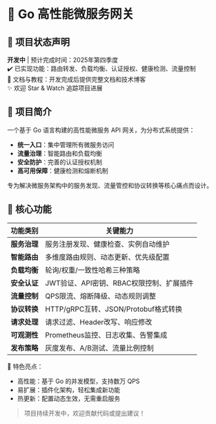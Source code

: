 # 🚀 Go 高性能微服务网关  

## 📢 项目状态声明  
**开发中** | 预计完成时间：2025年第四季度  
✔️ 已实现功能：路由转发、负载均衡、认证授权、健康检测、流量控制  
📝 文档与教程：开发完成后提供完整文档和技术博客  
✨ 欢迎 Star & Watch 追踪项目进展  

## 🌟 项目简介  
一个基于 Go 语言构建的高性能微服务 API 网关，为分布式系统提供：  
- **统一入口**：集中管理所有微服务访问  
- **流量治理**：智能路由和负载均衡  
- **安全防护**：完善的认证授权机制  
- **高可用保障**：健康检测和熔断机制  

专为解决微服务架构中的服务发现、流量管控和协议转换等核心痛点而设计。  

## 🔧 核心功能  

| 功能类别         | 关键能力                                                                 |
|------------------|--------------------------------------------------------------------------|
| **服务治理**     | 服务注册发现、健康检查、实例自动维护                                     |
| **智能路由**     | 多维度路由规则、动态更新、优先级配置                                     |
| **负载均衡**     | 轮询/权重/一致性哈希三种策略                                             |
| **安全认证**     | JWT验证、API密钥、RBAC权限控制、扩展插件                                 |
| **流量控制**     | QPS限流、熔断降级、动态规则调整                                          |
| **协议转换**     | HTTP/gRPC互转、JSON/Protobuf格式转换                                     |
| **请求处理**     | 请求过滤、Header改写、响应修改                                           |
| **可观测性**     | Prometheus监控、日志收集、告警集成                                       |
| **发布策略**     | 灰度发布、A/B测试、流量比例控制                                          |

📌 特色亮点：  
- 高性能：基于 Go 的并发模型，支持数万 QPS  
- 易扩展：插件化架构，轻松集成新功能  
- 热更新：配置动态生效，无需重启服务  

> 项目持续开发中，欢迎贡献代码或提出建议！